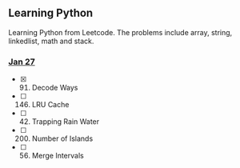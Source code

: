 ## Learning Python
Learning Python from Leetcode. The problems include array, string, linkedlist, math and stack. 

### [Jan 27](../Jan27)
- [X] 91. Decode Ways
- [ ] 146. LRU Cache    
- [ ]	42. Trapping Rain Water   
- [ ] 200. Number of Islands    
- [ ]	56. Merge Intervals   

 
